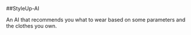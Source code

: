 ##StyleUp-AI

An AI that recommends you what to wear based on some parameters and the clothes you own.
